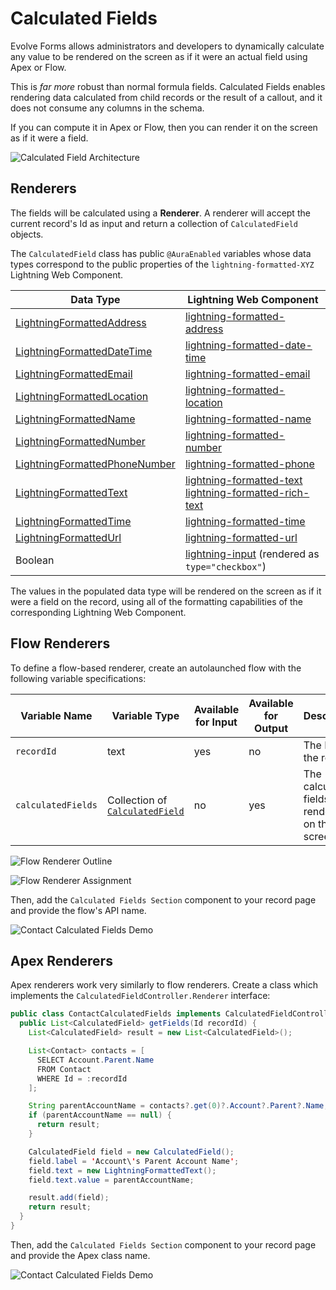 # Calculated Fields

Evolve Forms allows administrators and developers to dynamically calculate any value to be rendered on the screen as if it were an actual field using Apex or Flow.

This is _far more_ robust than normal formula fields. Calculated Fields enables rendering data calculated from child records or the result of a callout, and it does not consume any columns in the schema.

If you can compute it in Apex or Flow, then you can render it on the screen as if it were a field.

![Calculated Field Architecture](images/CalculatedFieldArchitecture.png)

## Renderers

The fields will be calculated using a **Renderer**. A renderer will accept the current record's Id as input and return a collection of `CalculatedField` objects.

The `CalculatedField` class has public `@AuraEnabled` variables whose data types correspond to the public properties of the `lightning-formatted-XYZ` Lightning Web Component.

<!-- prettier-ignore -->
| Data Type | Lightning Web Component |
| --- | --- |
| [LightningFormattedAddress](../evolve-forms/main/default/classes/LightningFormattedAddress.cls) |  [lightning-formatted-address](https://developer.salesforce.com/docs/component-library/bundle/lightning-formatted-address/example) | 
| [LightningFormattedDateTime](../evolve-forms/main/default/classes/LightningFormattedDateTime.cls) | [lightning-formatted-date-time](https://developer.salesforce.com/docs/component-library/bundle/lightning-formatted-date-time/example) | 
| [LightningFormattedEmail](../evolve-forms/main/default/classes/LightningFormattedEmail.cls) | [lightning-formatted-email](https://developer.salesforce.com/docs/component-library/bundle/lightning-formatted-email/example) | 
| [LightningFormattedLocation](../evolve-forms/main/default/classes/LightningFormattedLocation.cls) | [lightning-formatted-location](https://developer.salesforce.com/docs/component-library/bundle/lightning-formatted-location/example) | 
| [LightningFormattedName](../evolve-forms/main/default/classes/LightningFormattedName.cls) | [lightning-formatted-name](https://developer.salesforce.com/docs/component-library/bundle/lightning-formatted-name/example) | 
| [LightningFormattedNumber](../evolve-forms/main/default/classes/LightningFormattedNumber.cls) | [lightning-formatted-number](https://developer.salesforce.com/docs/component-library/bundle/lightning-formatted-number/example) | 
| [LightningFormattedPhoneNumber](../evolve-forms/main/default/classes/LightningFormattedPhoneNumber.cls) | [lightning-formatted-phone](https://developer.salesforce.com/docs/component-library/bundle/lightning-formatted-phone/example) | 
| [LightningFormattedText](../evolve-forms/main/default/classes/LightningFormattedText.cls) | [lightning-formatted-text](https://developer.salesforce.com/docs/component-library/bundle/lightning-formatted-text/example)<br/>[lightning-formatted-rich-text](https://developer.salesforce.com/docs/component-library/bundle/lightning-formatted-rich-text/example) |
| [LightningFormattedTime](../evolve-forms/main/default/classes/LightningFormattedTime.cls) | [lightning-formatted-time](https://developer.salesforce.com/docs/component-library/bundle/lightning-formatted-time/example) | 
| [LightningFormattedUrl](../evolve-forms/main/default/classes/LightningFormattedUrl.cls) | [lightning-formatted-url](https://developer.salesforce.com/docs/component-library/bundle/lightning-formatted-url/example) | 
| Boolean| [lightning-input](https://developer.salesforce.com/docs/component-library/bundle/lightning-input/example) (rendered as `type="checkbox"`) |

The values in the populated data type will be rendered on the screen as if it were a field on the record, using all of the formatting capabilities of the corresponding Lightning Web Component.

## Flow Renderers

To define a flow-based renderer, create an autolaunched flow with the following variable specifications:

<!-- prettier-ignore -->
| Variable Name | Variable Type | Available for Input | Available for Output | Description |
| --- | --- | --- | --- | --- |
| `recordId` | text | yes | no | The Id of the record | 
| `calculatedFields` | Collection of [`CalculatedField`](/evolve-forms/main/default/classes/CalculatedField.cls) | no | yes  | The calculated fields to be rendered on the screen |

![Flow Renderer Outline](images/FlowRendererOutline.png)

![Flow Renderer Assignment](images/FlowRendererAssigmnent.png)

Then, add the `Calculated Fields Section` component to your record page and provide the flow's API name.

![Contact Calculated Fields Demo](images/ContactCalculatedFieldsFlowDemo.png)

## Apex Renderers

Apex renderers work very similarly to flow renderers. Create a class which implements the `CalculatedFieldController.Renderer` interface:

```java
public class ContactCalculatedFields implements CalculatedFieldController.Renderer {
  public List<CalculatedField> getFields(Id recordId) {
    List<CalculatedField> result = new List<CalculatedField>();

    List<Contact> contacts = [
      SELECT Account.Parent.Name
      FROM Contact
      WHERE Id = :recordId
    ];

    String parentAccountName = contacts?.get(0)?.Account?.Parent?.Name;
    if (parentAccountName == null) {
      return result;
    }

    CalculatedField field = new CalculatedField();
    field.label = 'Account\'s Parent Account Name';
    field.text = new LightningFormattedText();
    field.text.value = parentAccountName;

    result.add(field);
    return result;
  }
}
```

Then, add the `Calculated Fields Section` component to your record page and provide the Apex class name.

![Contact Calculated Fields Demo](images/ContactCalculatedFieldsApexDemo.png)
